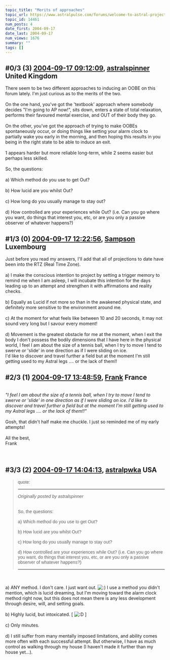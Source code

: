 ```yaml
---
topic_title: "Merits of approaches"
topic_url: https://www.astralpulse.com/forums/welcome-to-astral-projection-experiences!/merits-of-approaches
topic_id: 14461
num_posts: 4
date_first: 2004-09-17
date_last: 2004-09-17
num_views: 1676
summary: ""
tags: []
---
```


## \#0/3 (3) [2004-09-17 09:12:09](https://www.astralpulse.com/forums/index.php?msg=129331), [astralspinner](https://www.astralpulse.com/forums/profile/?u=888) United Kingdom ##
<section>
There seem to be two different approaches to inducing an OOBE on this forum lately. I'm just curious as to the merits of the two.
<br>
<br>
On the one hand, you've got the 'textbook' approach where somebody decides "I'm going to AP now!", sits down, enters a state of total relaxation, performs their favoured mental exercise, and OUT of their body they go.
<br>
<br>
On the other, you've got the approach of trying to make OOBEs spontaneously occur, or doing things like setting your alarm clock to partially wake you early in the morning, and then hoping this results in you being in the right state to be able to induce an exit.
<br>
<br>
1 appears harder but more reliable long-term, while 2 seems easier but perhaps less skilled.
<br>
<br>
So, the questions:
<br>
<br>
a) Which method do you use to get Out?
<br>
<br>
b) How lucid are you whilst Out?
<br>
<br>
c) How long do you usually manage to stay out?
<br>
<br>
d) How controlled are your experiences while Out? (i.e. Can you go where you want, do things that interest you, etc, or are you only a passive observer of whatever happens?)
</section>

## \#1/3 (0) [2004-09-17 12:22:56](https://www.astralpulse.com/forums/index.php?msg=113999), [Sampson](https://www.astralpulse.com/forums/profile/?u=4884) Luxembourg ##
<section>
Just before you read my answers, I'll add that all of projections to date have been into the RTZ (Real Time Zone).
<br>
<br>
a) I make the conscious intention to project by setting a trigger memory to remind me when I am asleep, I will incubate this intention for the days leading up to an attempt and strengthen it with affirmations and reality checks.
<br>
<br>
b) Equally as Lucid if not more so than in the awakened physical state, and definitely more sensitive to the environment around me.
<br>
<br>
c) At the moment for what feels like between 10 and 20 seconds, it may not sound very long but I savour every moment!
<br>
<br>
d) Movement is the greatest obstacle for me at the moment, when I exit the body I don't possess the bodily dimensions that I have here in the physical world, I feel I am about the size of a tennis ball, when I try to move I tend to swerve or 'slide' in one direction as if I were sliding on ice.
<br>
I'd like to discover and travel further a field but at the moment I'm still getting used to my Astral legs .... or the lack of them!!
<br>
</section>

## \#2/3 (1) [2004-09-17 13:48:59](https://www.astralpulse.com/forums/index.php?msg=114006), [Frank](https://www.astralpulse.com/forums/profile/?u=359) France ##
<section>
<br>
<i>
 "I feel I am about the size of a tennis ball, when I try to move I tend to swerve or 'slide' in one direction as if I were sliding on ice. I'd like to discover and travel further a field but at the moment I'm still getting used to my Astral legs .... or the lack of them!!"
</i>
<br>
<br>
Gosh, that didn't half make me chuckle. I just so reminded me of my early attempts!
<br>
<br>
All the best,
<br>
Frank
<br>
<br>
<br>
</section>

## \#3/3 (2) [2004-09-17 14:04:13](https://www.astralpulse.com/forums/index.php?msg=114009), [astralpwka](https://www.astralpulse.com/forums/profile/?u=6373) USA ##
<section>
<blockquote id='"quote"'>
 <font face='"Arial"' id='"quote"' size='"1"'>
  quote:
  <hr height='"1"' id='"quote"' noshade=""/>
  <i>
   Originally posted by astralspinner
  </i>
  <br>
  <br>
  <br>
  So, the questions:
  <br>
  <br>
  a) Which method do you use to get Out?
  <br>
  <br>
  b) How lucid are you whilst Out?
  <br>
  <br>
  c) How long do you usually manage to stay out?
  <br>
  <br>
  d) How controlled are your experiences while Out? (i.e. Can you go where you want, do things that interest you, etc, or are you only a passive observer of whatever happens?)
  <br>
  <hr height='"1"' id='"quote"' noshade=""/>
 </font>
</blockquote>
<br>
<br>
a) ANY method. I don't care. I just want out.
<img alt=":)" class="smiley" src="https://www.astralpulse.com/forums/Smileys/fugue/smiley.png" title="Smiley"/>
I use a method you didn't mention, which is lucid dreaming, but I'm moving toward the alarm clock method right now, but this does not mean there is any less development through desire, will, and setting goals.
<br>
<br>
b) Highly lucid, but intoxicated. [
<img alt=":D" class="smiley" src="https://www.astralpulse.com/forums/Smileys/fugue/cheesy.png" title="Cheesy"/>
]
<br>
<br>
c) Only minutes.
<br>
<br>
d) I still suffer from many mentally imposed limitations, and ability comes more often with each successful attempt. But otherwise, I have as much control as walking through my house (I haven't made it further than my house yet...).
</section>